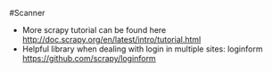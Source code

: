 #Scanner 
- More scrapy tutorial can be found here http://doc.scrapy.org/en/latest/intro/tutorial.html
- Helpful library when dealing with login in multiple sites: loginform https://github.com/scrapy/loginform 
